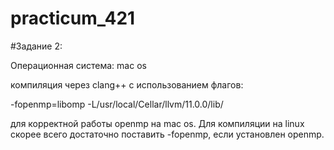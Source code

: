 # practicum_421

#Задание 2:

Операционная система: mac os

компиляция через clang++ с использованием флагов:

 -fopenmp=libomp  -L/usr/local/Cellar/llvm/11.0.0/lib/

 для корректной работы openmp на mac os. 
 Для компиляции на linux скорее всего достаточно поставить 
 -fopenmp, если установлен openmp.